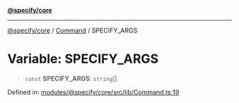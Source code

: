 [**@specify/core**](../../README.md)

***

[@specify/core](../../modules.md) / [Command](../README.md) / SPECIFY\_ARGS

# Variable: SPECIFY\_ARGS

> `const` **SPECIFY\_ARGS**: `string`[]

Defined in: [modules/@specify/core/src/lib/Command.ts:19](https://github.com/specify-bdd/specify-core/blob/0a7f6fafd35930be20c578f6e33aa9f389b32224/modules/@specify/core/src/lib/Command.ts#L19)
